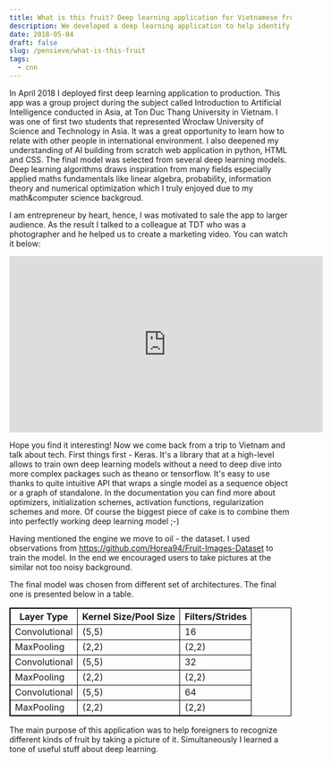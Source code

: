 ```yaml
---
title: What is this fruit? Deep learning application for Vietnamese fruit recognition.
description: We developed a deep learning application to help identify Vietnamese fruits.
date: 2018-05-04
draft: false
slug: /pensieve/what-is-this-fruit
tags:
  - cnn
---
```


In April 2018 I deployed first deep learning application to production. This app was a group project during the subject called Introduction to Artificial Intelligence conducted in Asia, at Ton Duc Thang University in Vietnam. I was one of first two students that represented Wrocław University of Science and Technology in Asia. It was a great opportunity to learn how to relate with other people in international environment. I also deepened my understanding of AI building from scratch web application in python, HTML and CSS. The final model was selected from several deep learning models. Deep learning algorithms draws inspiration from many fields especially applied maths fundamentals like linear algebra, probability, information theory and numerical optimization which I truly enjoyed due to my math&computer science backgroud.

I am entrepreneur by heart, hence, I was motivated to sale the app to larger audience. As the result I talked to a colleague at TDT who was a photographer and he helped us to create a marketing video. You can watch it below:

<iframe width="560" height="315" src="https://www.youtube.com/embed/MRP2OjZHOi8" title="YouTube video player" frameborder="0" allow="accelerometer; autoplay; clipboard-write; encrypted-media; gyroscope; picture-in-picture" allowfullscreen></iframe>

Hope you find it interesting! Now we come back from a trip to Vietnam and talk about tech. First things first - Keras. It's a library that at a high-level allows to train own deep learning models without a need to deep dive into more complex packages such as theano or tensorflow. It's easy to use thanks to quite intuitive API that wraps a single model as a sequence object or a graph of standalone. In the documentation you can find more about optimizers, initialization schemes, activation functions, regularization schemes and more. Of course the biggest piece of cake is to combine them into perfectly working deep learning model ;-)

Having mentioned the engine we move to oil - the dataset. I used observations from https://github.com/Horea94/Fruit-Images-Dataset to train the model. In the end we encouraged users to take pictures at the similar not too noisy background.

The final model was chosen from different set of architectures. The final one is presented below in a table.

<style>
  table, th, td {
    border: 1px solid black;
    border-collapse: collapse;
  }
</style>
<table>
  <thead>
    <tr>
      <th>Layer Type</th>
      <th>Kernel Size/Pool Size</th>
      <th>Filters/Strides</th>
    </tr>
  </thead>
  <tbody>
    <tr>
      <td>Convolutional</td>
      <td>(5,5)</td>
      <td>16</td>
    </tr>
    <tr>
      <td>MaxPooling</td>
      <td>(2,2)</td>
      <td>(2,2)</td>
    </tr>
    <tr>
      <td>Convolutional</td>
      <td>(5,5)</td>
      <td>32</td>
    </tr>
    <tr>
      <td>MaxPooling</td>
      <td>(2,2)</td>
      <td>(2,2)</td>
    </tr>
    <tr>
      <td>Convolutional</td>
      <td>(5,5)</td>
      <td>64</td>
    </tr>
    <tr>
      <td>MaxPooling</td>
      <td>(2,2)</td>
      <td>(2,2)</td>
    </tr>
  </tbody>
</table>

The main purpose of this application was to help foreigners to recognize different kinds of fruit by taking a picture of it. Simultaneously I learned a tone of useful stuff about deep learning.